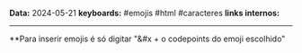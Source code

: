 
**Data:** 2024-05-21
**keyboards:** #emojis #html #caracteres 
**links internos:** 
___
**Para inserir emojis é só digitar "&#x + o codepoints do emoji escolhido"
